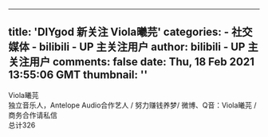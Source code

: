 
---
title: 'DIYgod 新关注 Viola曦芫'
categories: 
    - 社交媒体
    - bilibili - UP 主关注用户
author: bilibili - UP 主关注用户
comments: false
date: Thu, 18 Feb 2021 13:55:06 GMT
thumbnail: ''
---

<div>   
Viola曦芫<br>独立音乐人，Antelope Audio合作艺人 / 努力赚钱养梦/ 微博、Q音：Viola曦芫 / 商务合作请私信<br>总计326  
</div>
            